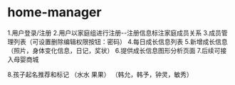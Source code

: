 # home-manager
1.用户登录/注册
2.用户以家庭组进行注册--注册信息标注家庭成员关系
3.成员管理列表（可设置删除编辑权限按钮：密码）
4.每日成长信息列表
5.新增成长信息（照片，身体变化信息，日记，奖状）
6.提供成长信息图形分析页面
7.后续可接入母婴商城


8.孩子起名推荐和标记  （水水  果果）   （韩允，韩予，钟灵，敏秀）
